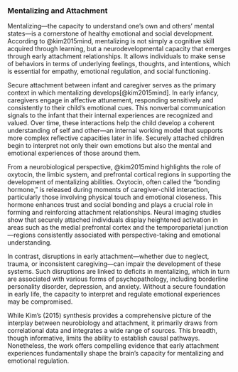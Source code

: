 
### Mentalizing and Attachment

Mentalizing—the capacity to understand one’s own and others’ mental states—is a cornerstone of healthy emotional and social development. According to @kim2015mind, mentalizing is not simply a cognitive skill acquired through learning, but a neurodevelopmental capacity that emerges through early attachment relationships. It allows individuals to make sense of behaviors in terms of underlying feelings, thoughts, and intentions, which is essential for empathy, emotional regulation, and social functioning.

Secure attachment between infant and caregiver serves as the primary context in which mentalizing develops[@kim2015mind]. In early infancy, caregivers engage in affective attunement, responding sensitively and consistently to their child’s emotional cues. This nonverbal communication signals to the infant that their internal experiences are recognized and valued. Over time, these interactions help the child develop a coherent understanding of self and other—an internal working model that supports more complex reflective capacities later in life. Securely attached children begin to interpret not only their own emotions but also the mental and emotional experiences of those around them.

From a neurobiological perspective, @kim2015mind highlights the role of oxytocin, the limbic system, and prefrontal cortical regions in supporting the development of mentalizing abilities. Oxytocin, often called the “bonding hormone,” is released during moments of caregiver-child interaction, particularly those involving physical touch and emotional closeness. This hormone enhances trust and social bonding and plays a crucial role in forming and reinforcing attachment relationships. Neural imaging studies show that securely attached individuals display heightened activation in areas such as the medial prefrontal cortex and the temporoparietal junction—regions consistently associated with perspective-taking and emotional understanding.

In contrast, disruptions in early attachment—whether due to neglect, trauma, or inconsistent caregiving—can impair the development of these systems. Such disruptions are linked to deficits in mentalizing, which in turn are associated with various forms of psychopathology, including borderline personality disorder, depression, and anxiety. Without a secure foundation in early life, the capacity to interpret and regulate emotional experiences may be compromised.

While Kim’s (2015) synthesis provides a comprehensive picture of the interplay between neurobiology and attachment, it primarily draws from correlational data and integrates a wide range of sources. This breadth, though informative, limits the ability to establish causal pathways. Nonetheless, the work offers compelling evidence that early attachment experiences fundamentally shape the brain’s capacity for mentalizing and emotional regulation.

